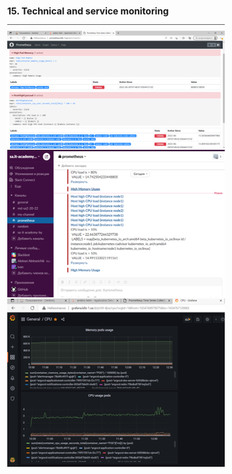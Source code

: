 ## 15. Technical and service monitoring
---
![PrometheusAlerts](PrometheusAlerts.png)
![SlackNotif](SlackNotif.png)
![Grafana](Grafana.png)

